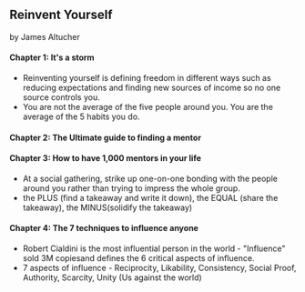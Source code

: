 
## Reinvent Yourself

by James Altucher

#### Chapter 1: It's a storm

* Reinventing yourself is defining freedom in different ways such as reducing expectations and finding new sources of income so no one source controls you.
* You are not the average of the five people around you. You are the average of the 5 habits you do.

#### Chapter 2: The Ultimate guide to finding a mentor

#### Chapter 3: How to have 1,000 mentors in your life
* At a social gathering, strike up one-on-one bonding with the people around you rather than trying to impress the whole group.
* the PLUS (find a takeaway and write it down), the EQUAL (share the takeaway), the MINUS(solidify the takeaway)

#### Chapter 4: The 7 techniques to influence anyone
* Robert Cialdini is the most influential person in the world - "Influence" sold 3M copiesand defines the 6 critical aspects of influence.
* 7 aspects of influence - Reciprocity, Likability, Consistency, Social Proof, Authority, Scarcity, Unity (Us against the world)


